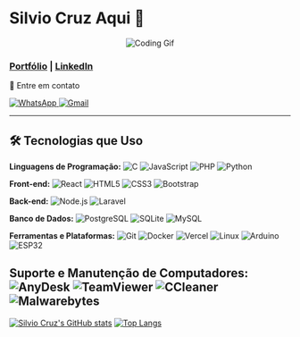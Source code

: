# Silvio Cruz Aqui 👋  

<p align="center">
  
  <img src="https://i.gifer.com/3AyY.gif" alt="Coding Gif"/>
</p>


### [Portfólio](https://portifolio-silvio-cruz.vercel.app/) | [LinkedIn](https://www.linkedin.com/in/silvio-cruz-933234280/)

<p align="left">💌 Entre em contato </p>

<a href="https://wa.me/554198834032">
  <img src="https://img.shields.io/badge/-WhatsApp-25d366?style=flat-square&labelColor=25d366&logo=whatsapp&logoColor=white" alt="WhatsApp"/>
</a>
<a href="mailto:silviocruz0508@gmail.com">
  <img src="https://img.shields.io/badge/-Gmail-D14836?style=flat-square&logo=gmail&logoColor=white" alt="Gmail"/>
</a>

---

## 🛠️ Tecnologias que Uso

**Linguagens de Programação:**
![C](https://img.shields.io/badge/-C-A8B9CC?style=flat-square&logo=c&logoColor=black)
![JavaScript](https://img.shields.io/badge/-JavaScript-F7DF1E?style=flat-square&logo=javascript&logoColor=black)
![PHP](https://img.shields.io/badge/-PHP-777BB4?style=flat-square&logo=php&logoColor=white)
![Python](https://img.shields.io/badge/-Python-3776AB?style=flat-square&logo=python&logoColor=white)



**Front-end:**
![React](https://img.shields.io/badge/-React-61DAFB?style=flat-square&logo=react&logoColor=black)
![HTML5](https://img.shields.io/badge/-HTML5-E34F26?style=flat-square&logo=html5&logoColor=white)
![CSS3](https://img.shields.io/badge/-CSS3-1572B6?style=flat-square&logo=css3&logoColor=white)
![Bootstrap](https://img.shields.io/badge/-Bootstrap-563D7C?style=flat-square&logo=bootstrap&logoColor=white)

**Back-end:**
![Node.js](https://img.shields.io/badge/-Node.js-339933?style=flat-square&logo=nodedotjs&logoColor=white)
![Laravel](https://img.shields.io/badge/-Laravel-FF2D20?style=flat-square&logo=laravel&logoColor=white)

**Banco de Dados:**
![PostgreSQL](https://img.shields.io/badge/-PostgreSQL-336791?style=flat-square&logo=postgresql&logoColor=white)
![SQLite](https://img.shields.io/badge/-SQLite-003B57?style=flat-square&logo=sqlite&logoColor=white)
![MySQL](https://img.shields.io/badge/-MySQL-4479A1?style=flat-square&logo=mysql&logoColor=white)

**Ferramentas e Plataformas:**
![Git](https://img.shields.io/badge/-Git-F05032?style=flat-square&logo=git&logoColor=white)
![Docker](https://img.shields.io/badge/-Docker-2496ED?style=flat-square&logo=docker&logoColor=white)
![Vercel](https://img.shields.io/badge/-Vercel-000000?style=flat-square&logo=vercel&logoColor=white)
![Linux](https://img.shields.io/badge/-Linux-FCC624?style=flat-square&logo=linux&logoColor=black)
![Arduino](https://img.shields.io/badge/-Arduino-3776AB?style=flat-square&logo=Arduino&logoColor=white)
![ESP32](https://img.shields.io/badge/-ESP32-CC342D?style=flat-square&logo=ESP32&logoColor=white)


**Suporte e Manutenção de Computadores:**
![AnyDesk](https://img.shields.io/badge/-AnyDesk-0078D6?style=flat-square&logo=anydesk&logoColor=white)
![TeamViewer](https://img.shields.io/badge/-TeamViewer-0A84FF?style=flat-square&logo=teamviewer&logoColor=white)
![CCleaner](https://img.shields.io/badge/-CCleaner-2C2E5D?style=flat-square&logo=ccleaner&logoColor=white)
![Malwarebytes](https://img.shields.io/badge/-Malwarebytes-000000?style=flat-square&logo=malwarebytes&logoColor=white)
---

<p>

  [![Silvio Cruz's GitHub stats](https://github-readme-stats.vercel.app/api?username=SilvioCruzDeveloper&show_icons=true&theme=radical&hide=html,css)](https://github.com/SilvioCruzDeveloper) [![Top Langs](https://github-readme-stats.vercel.app/api/top-langs/?username=SilvioCruzDeveloper&layout=donut&theme=dark)](https://github.com/SilvioCruzDeveloper)


</p>


